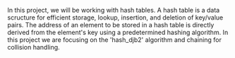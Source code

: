 In this project, we will be working with hash tables. A hash table is a data scructure for efficient storage, lookup, insertion, and deletion of key/value pairs. The address of an element to be stored in a hash table is directly derived from the element's key using a predetermined hashing algorithm. In this project we are focusing on the 'hash_djb2' algorithm and chaining for collision handling.
